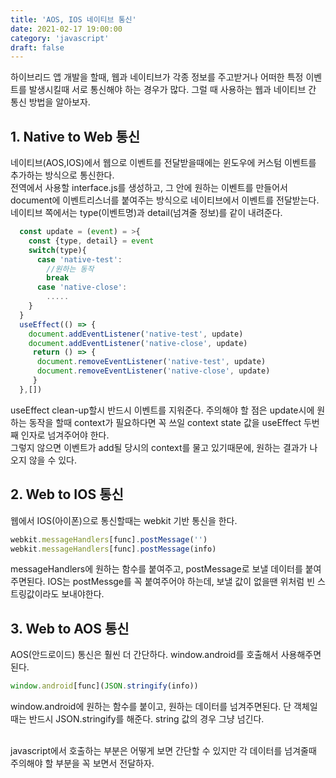 ```yaml
---
title: 'AOS, IOS 네이티브 통신'
date: 2021-02-17 19:00:00
category: 'javascript'
draft: false
---
```


하이브리드 앱 개발을 할때, 웹과 네이티브가 각종 정보를 주고받거나 어떠한 특정 이벤트를 발생시킬때 서로 통신해야 하는 경우가 많다. 그럴 때 사용하는 웹과 네이티브 간 통신 방법을 알아보자.

## 1. Native to Web 통신

네이티브(AOS,IOS)에서 웹으로 이벤트를 전달받을때에는 윈도우에 커스텀 이벤트를 추가하는 방식으로 통신한다.<br/>
전역에서 사용할 interface.js를 생성하고, 그 안에 원하는 이벤트를 만들어서 document에 이벤트리스너를 붙여주는 방식으로 네이티브에서 이벤트를 전달받는다. <br/>네이티브 쪽에서는 type(이벤트명)과 detail(넘겨줄 정보)를 같이 내려준다.

```js
  const update = (event) = >{
    const {type, detail} = event
    switch(type){
      case 'native-test':
        //원하는 동작
        break
      case 'native-close':
        .....
    }
  }
  useEffect(() => {
    document.addEventListener('native-test', update)
    document.addEventListener('native-close', update)
     return () => {
      document.removeEventListener('native-test', update)
      document.removeEventListener('native-close', update)
     }
  },[])
```

useEffect clean-up할시 반드시 이벤트를 지워준다.
주의해야 할 점은 update시에 원하는 동작을 할때 context가 필요하다면 꼭 쓰일 context state 값을 useEffect 두번째 인자로 넘겨주어야 한다. <br/>
그렇지 않으면 이벤트가 add될 당시의 context를 물고 있기때문에, 원하는 결과가 나오지 않을 수 있다.<br/>

## 2. Web to IOS 통신

웹에서 IOS(아이폰)으로 통신할때는 webkit 기반 통신을 한다.

```js
webkit.messageHandlers[func].postMessage('')
webkit.messageHandlers[func].postMessage(info)
```

messageHandlers에 원하는 함수를 붙여주고, postMessage로 보낼 데이터를 붙여주면된다. IOS는 postMessge를 꼭 붙여주어야 하는데, 보낼 값이 없을땐 위처럼 빈 스트링값이라도 보내야한다.

## 3. Web to AOS 통신

AOS(안드로이드) 통신은 훨씬 더 간단하다. window.android를 호출해서 사용해주면 된다.

```js
window.android[func](JSON.stringify(info))
```

window.android에 원하는 함수를 붙이고, 원하는 데이터를 넘겨주면된다. 단 객체일때는 반드시 JSON.stringify를 해준다. string 값의 경우 그냥 넘긴다. <br/><br/>

javascript에서 호출하는 부분은 어떻게 보면 간단할 수 있지만 각 데이터를 넘겨줄때 주의해야 할 부분을 꼭 보면서 전달하자.

<br/><br/><br/>
